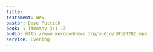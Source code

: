 ```yaml
---
title:
testament: New
pastor: Dave Puttick
book: 1 Timothy 3:1-13
audio: http://www.mecgoodnews.org/audio/10320202.mp3
service: Evening
---
```

